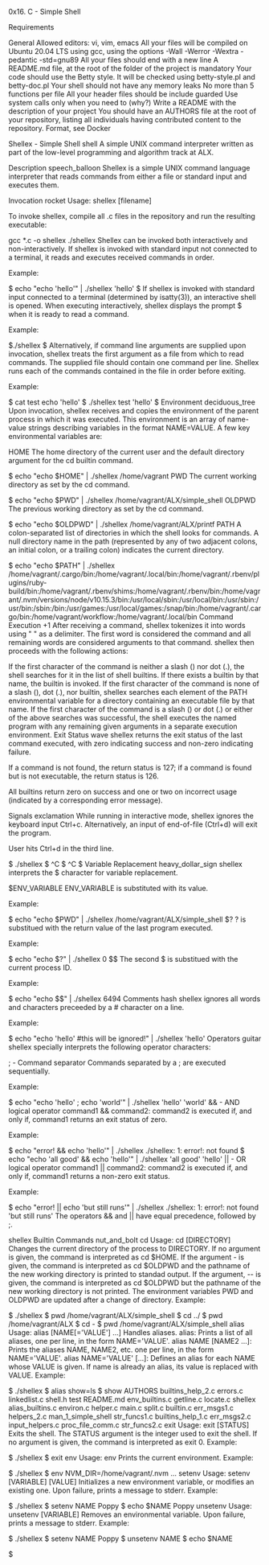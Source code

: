 0x16. C - Simple Shell

Requirements

General
Allowed editors: vi, vim, emacs
All your files will be compiled on Ubuntu 20.04 LTS using gcc, using the options -Wall -Werror -Wextra -pedantic -std=gnu89
All your files should end with a new line
A README.md file, at the root of the folder of the project is mandatory
Your code should use the Betty style. It will be checked using betty-style.pl and betty-doc.pl
Your shell should not have any memory leaks
No more than 5 functions per file
All your header files should be include guarded
Use system calls only when you need to (why?)
Write a README with the description of your project
You should have an AUTHORS file at the root of your repository, listing all individuals having contributed content to the repository. Format, see Docker


Shellex - Simple Shell shell
A simple UNIX command interpreter written as part of the low-level programming and algorithm track at ALX.

Description speech_balloon
Shellex is a simple UNIX command language interpreter that reads commands from either a file or standard input and executes them.

Invocation rocket
Usage: shellex [filename]

To invoke shellex, compile all .c files in the repository and run the resulting executable:

gcc *.c -o shellex
./shellex
Shellex can be invoked both interactively and non-interactively. If shellex is invoked with standard input not connected to a terminal, it reads and executes received commands in order.

Example:

$ echo "echo 'hello'" | ./shellex
'hello'
$
If shellex is invoked with standard input connected to a terminal (determined by isatty(3)), an interactive shell is opened. When executing interactively, shellex displays the prompt $  when it is ready to read a command.

Example:

$./shellex
$
Alternatively, if command line arguments are supplied upon invocation, shellex treats the first argument as a file from which to read commands. The supplied file should contain one command per line. Shellex runs each of the commands contained in the file in order before exiting.

Example:

$ cat test
echo 'hello'
$ ./shellex test
'hello'
$
Environment deciduous_tree
Upon invocation, shellex receives and copies the environment of the parent process in which it was executed. This environment is an array of name-value strings describing variables in the format NAME=VALUE. A few key environmental variables are:

HOME
The home directory of the current user and the default directory argument for the cd builtin command.

$ echo "echo $HOME" | ./shellex
/home/vagrant
PWD
The current working directory as set by the cd command.

$ echo "echo $PWD" | ./shellex
/home/vagrant/ALX/simple_shell
OLDPWD
The previous working directory as set by the cd command.

$ echo "echo $OLDPWD" | ./shellex
/home/vagrant/ALX/printf
PATH
A colon-separated list of directories in which the shell looks for commands. A null directory name in the path (represented by any of two adjacent colons, an initial colon, or a trailing colon) indicates the current directory.

$ echo "echo $PATH" | ./shellex
/home/vagrant/.cargo/bin:/home/vagrant/.local/bin:/home/vagrant/.rbenv/plugins/ruby-build/bin:/home/vagrant/.rbenv/shims:/home/vagrant/.rbenv/bin:/home/vagrant/.nvm/versions/node/v10.15.3/bin:/usr/local/sbin:/usr/local/bin:/usr/sbin:/usr/bin:/sbin:/bin:/usr/games:/usr/local/games:/snap/bin:/home/vagrant/.cargo/bin:/home/vagrant/workflow:/home/vagrant/.local/bin
Command Execution +1
After receiving a command, shellex tokenizes it into words using " " as a delimiter. The first word is considered the command and all remaining words are considered arguments to that command. shellex then proceeds with the following actions:

If the first character of the command is neither a slash (\) nor dot (.), the shell searches for it in the list of shell builtins. If there exists a builtin by that name, the builtin is invoked.
If the first character of the command is none of a slash (\), dot (.), nor builtin, shellex searches each element of the PATH environmental variable for a directory containing an executable file by that name.
If the first character of the command is a slash (\) or dot (.) or either of the above searches was successful, the shell executes the named program with any remaining given arguments in a separate execution environment.
Exit Status wave
shellex returns the exit status of the last command executed, with zero indicating success and non-zero indicating failure.

If a command is not found, the return status is 127; if a command is found but is not executable, the return status is 126.

All builtins return zero on success and one or two on incorrect usage (indicated by a corresponding error message).

Signals exclamation
While running in interactive mode, shellex ignores the keyboard input Ctrl+c. Alternatively, an input of end-of-file (Ctrl+d) will exit the program.

User hits Ctrl+d in the third line.

$ ./shellex
$ ^C
$ ^C
$
Variable Replacement heavy_dollar_sign
shellex interprets the $ character for variable replacement.

$ENV_VARIABLE
ENV_VARIABLE is substituted with its value.

Example:

$ echo "echo $PWD" | ./shellex
/home/vagrant/ALX/simple_shell
$?
? is substitued with the return value of the last program executed.

Example:

$ echo "echo $?" | ./shellex
0
$$
The second $ is substitued with the current process ID.

Example:

$ echo "echo $$" | ./shellex
6494
Comments hash
shellex ignores all words and characters preceeded by a # character on a line.

Example:

$ echo "echo 'hello' #this will be ignored!" | ./shellex
'hello'
Operators guitar
shellex specially interprets the following operator characters:

; - Command separator
Commands separated by a ; are executed sequentially.

Example:

$ echo "echo 'hello' ; echo 'world'" | ./shellex
'hello'
'world'
&& - AND logical operator
command1 && command2: command2 is executed if, and only if, command1 returns an exit status of zero.

Example:

$ echo "error! && echo 'hello'" | ./shellex
./shellex: 1: error!: not found
$ echo "echo 'all good' && echo 'hello'" | ./shellex
'all good'
'hello'
|| - OR logical operator
command1 || command2: command2 is executed if, and only if, command1 returns a non-zero exit status.

Example:

$ echo "error! || echo 'but still runs'" | ./shellex
./shellex: 1: error!: not found
'but still runs'
The operators && and || have equal precedence, followed by ;.

shellex Builtin Commands nut_and_bolt
cd
Usage: cd [DIRECTORY]
Changes the current directory of the process to DIRECTORY.
If no argument is given, the command is interpreted as cd $HOME.
If the argument - is given, the command is interpreted as cd $OLDPWD and the pathname of the new working directory is printed to standad output.
If the argument, -- is given, the command is interpreted as cd $OLDPWD but the pathname of the new working directory is not printed.
The environment variables PWD and OLDPWD are updated after a change of directory.
Example:

$ ./shellex
$ pwd
/home/vagrant/ALX/simple_shell
$ cd ../
$ pwd
/home/vagrant/ALX
$ cd -
$ pwd
/home/vagrant/ALX/simple_shell
alias
Usage: alias [NAME[='VALUE'] ...]
Handles aliases.
alias: Prints a list of all aliases, one per line, in the form NAME='VALUE'.
alias NAME [NAME2 ...]: Prints the aliases NAME, NAME2, etc. one per line, in the form NAME='VALUE'.
alias NAME='VALUE' [...]: Defines an alias for each NAME whose VALUE is given. If name is already an alias, its value is replaced with VALUE.
Example:

$ ./shellex
$ alias show=ls
$ show
AUTHORS            builtins_help_2.c  errors.c         linkedlist.c        shell.h       test
README.md          env_builtins.c     getline.c        locate.c            shellex
alias_builtins.c   environ.c          helper.c         main.c              split.c
builtin.c          err_msgs1.c        helpers_2.c      man_1_simple_shell  str_funcs1.c
builtins_help_1.c  err_msgs2.c        input_helpers.c  proc_file_comm.c    str_funcs2.c
exit
Usage: exit [STATUS]
Exits the shell.
The STATUS argument is the integer used to exit the shell.
If no argument is given, the command is interpreted as exit 0.
Example:

$ ./shellex
$ exit
env
Usage: env
Prints the current environment.
Example:

$ ./shellex
$ env
NVM_DIR=/home/vagrant/.nvm
...
setenv
Usage: setenv [VARIABLE] [VALUE]
Initializes a new environment variable, or modifies an existing one.
Upon failure, prints a message to stderr.
Example:

$ ./shellex
$ setenv NAME Poppy
$ echo $NAME
Poppy
unsetenv
Usage: unsetenv [VARIABLE]
Removes an environmental variable.
Upon failure, prints a message to stderr.
Example:

$ ./shellex
$ setenv NAME Poppy
$ unsetenv NAME
$ echo $NAME

$

